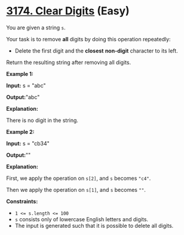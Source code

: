 # [3174. Clear Digits][link] (Easy)

[link]: https://leetcode.cn/contest/biweekly-contest-132/problems/clear-digits/

You are given a string `s`.

Your task is to remove **all** digits by doing this operation repeatedly:

- Delete the first digit and the **closest** **non-digit** character to its left.

Return the resulting string after removing all digits.

**Example 1:**

**Input:** s = "abc"

**Output:**"abc"

**Explanation:**

There is no digit in the string.

**Example 2:**

**Input:** s = "cb34"

**Output:**""

**Explanation:**

First, we apply the operation on `s[2]`, and `s` becomes `"c4"`.

Then we apply the operation on `s[1]`, and `s` becomes `""`.

**Constraints:**

- `1 <= s.length <= 100`
- `s` consists only of lowercase English letters and digits.
- The input is generated such that it is possible to delete all digits.
